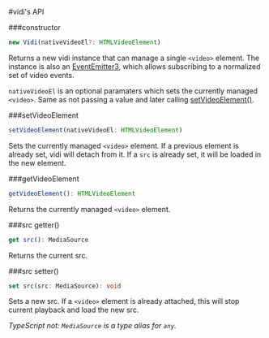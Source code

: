 #vidi's API

###constructor
```ts
new Vidi(nativeVideoEl?: HTMLVideoElement)
```
Returns a new vidi instance that can manage a single `<video>` element.
The instance is also an [EventEmitter3](https://github.com/primus/eventemitter3), which allows subscribing to a normalized set of video events.

`nativeVideoEl` is an optional paramaters which sets the currently managed `<video>`.
Same as not passing a value and later calling [setVideoElement()](#setVideoElement).

###setVideoElement
```ts
setVideoElement(nativeVideoEl: HTMLVideoElement)
```
Sets the currently managed `<video>` element.
If a previous element is already set, vidi will detach from it.
If a `src` is already set, it will be loaded in the new element. 

###getVideoElement
```ts
getVideoElement(): HTMLVideoElement
```
Returns the currently managed `<video>` element.

###src getter()
```ts
get src(): MediaSource
```
Returns the current src.

###src setter() 
```ts
set src(src: MediaSource): void
```
Sets a new src. If a `<video>` element is already attached, this will stop current playback and load the new src.

*TypeScript not: `MediaSource` is a type alias for `any`.* 
